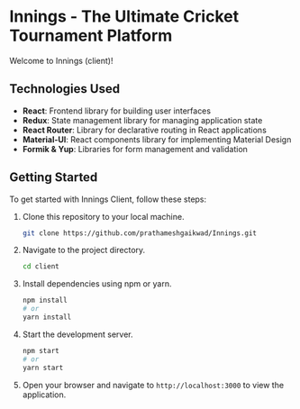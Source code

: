 # Innings - The Ultimate Cricket Tournament Platform

Welcome to Innings (client)!

## Technologies Used

- **React**: Frontend library for building user interfaces
- **Redux**: State management library for managing application state
- **React Router**: Library for declarative routing in React applications
- **Material-UI**: React components library for implementing Material Design
- **Formik & Yup**: Libraries for form management and validation

## Getting Started

To get started with Innings Client, follow these steps:

1. Clone this repository to your local machine.

   ```bash
   git clone https://github.com/prathameshgaikwad/Innings.git
   ```

2. Navigate to the project directory.

   ```bash
   cd client
   ```

3. Install dependencies using npm or yarn.

   ```bash
   npm install
   # or
   yarn install
   ```

4. Start the development server.

   ```bash
   npm start
   # or
   yarn start
   ```

5. Open your browser and navigate to `http://localhost:3000` to view the application.
